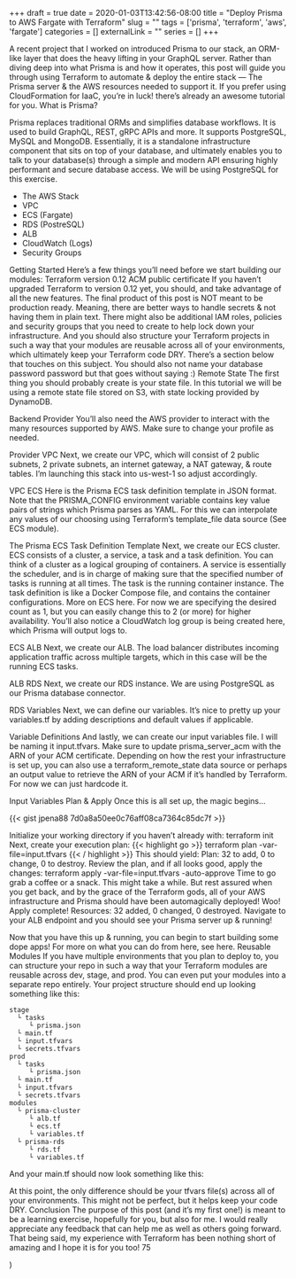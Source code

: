 +++ 
draft = true
date = 2020-01-03T13:42:56-08:00
title = "Deploy Prisma to AWS Fargate with Terraform"
slug = "" 
tags = ['prisma', 'terraform', 'aws', 'fargate']
categories = []
externalLink = ""
series = []
+++

A recent project that I worked on introduced Prisma to our stack, an ORM-like layer that does the heavy lifting in your GraphQL server. Rather than diving deep into what Prisma is and how it operates, this post will guide you through using Terraform to automate & deploy the entire stack — The Prisma server & the AWS resources needed to support it.
If you prefer using CloudFormation for IaaC, you’re in luck! there’s already an awesome tutorial for you.
What is Prisma?

Prisma replaces traditional ORMs and simplifies database workflows. It is used to build GraphQL, REST, gRPC APIs and more. It supports PostgreSQL, MySQL and MongoDB. Essentially, it is a standalone infrastructure component that sits on top of your database, and ultimately enables you to talk to your database(s) through a simple and modern API ensuring highly performant and secure database access. We will be using PostgreSQL for this exercise.
- The AWS Stack
- VPC
- ECS (Fargate)
- RDS (PostreSQL)
- ALB
- CloudWatch (Logs)
- Security Groups

Getting Started
Here’s a few things you’ll need before we start building our modules:
Terraform version 0.12
ACM public certificate
If you haven’t upgraded Terraform to version 0.12 yet, you should, and take advantage of all the new features.
The final product of this post is NOT meant to be production ready. Meaning, there are better ways to handle secrets & not having them in plain text. There might also be additional IAM roles, policies and security groups that you need to create to help lock down your infrastructure. And you should also structure your Terraform projects in such a way that your modules are reusable across all of your environments, which ultimately keep your Terraform code DRY. There’s a section below that touches on this subject. You should also not name your database password password but that goes without saying :)
Remote State
The first thing you should probably create is your state file. In this tutorial we will be using a remote state file stored on S3, with state locking provided by DynamoDB.

Backend
Provider
You’ll also need the AWS provider to interact with the many resources supported by AWS. Make sure to change your profile as needed.

Provider
VPC
Next, we create our VPC, which will consist of 2 public subnets, 2 private subnets, an internet gateway, a NAT gateway, & route tables. I’m launching this stack into us-west-1 so adjust accordingly.

VPC
ECS
Here is the Prisma ECS task definition template in JSON format. Note that the PRISMA_CONFIG environment variable contains key value pairs of strings which Prisma parses as YAML. For this we can interpolate any values of our choosing using Terraform’s template_file data source (See ECS module).

The Prisma ECS Task Definition Template
Next, we create our ECS cluster. ECS consists of a cluster, a service, a task and a task definition. You can think of a cluster as a logical grouping of containers. A service is essentially the scheduler, and is in charge of making sure that the specified number of tasks is running at all times. The task is the running container instance. The task definition is like a Docker Compose file, and contains the container configurations. More on ECS here.
For now we are specifying the desired count as 1, but you can easily change this to 2 (or more) for higher availability. You’ll also notice a CloudWatch log group is being created here, which Prisma will output logs to.

ECS
ALB
Next, we create our ALB. The load balancer distributes incoming application traffic across multiple targets, which in this case will be the running ECS tasks.

ALB
RDS
Next, we create our RDS instance. We are using PostgreSQL as our Prisma database connector.

RDS
Variables
Next, we can define our variables. It’s nice to pretty up your variables.tf by adding descriptions and default values if applicable.

Variable Definitions
And lastly, we can create our input variables file. I will be naming it input.tfvars. Make sure to update prisma_server_acm with the ARN of your ACM certificate. Depending on how the rest your infrastructure is set up, you can also use a terraform_remote_state data source or perhaps an output value to retrieve the ARN of your ACM if it’s handled by Terraform. For now we can just hardcode it.

Input Variables
Plan & Apply
Once this is all set up, the magic begins…

{{< gist jpena88 7d0a8a50ee0c76aff08ca7364c85dc7f >}}

Initialize your working directory if you haven’t already with:
terraform init
Next, create your execution plan:
{{< highlight go >}}
terraform plan -var-file=input.tfvars
{{< / highlight >}}
This should yield:
Plan: 32 to add, 0 to change, 0 to destroy.
Review the plan, and if all looks good, apply the changes:
terraform apply -var-file=input.tfvars -auto-approve
Time to go grab a coffee or a snack. This might take a while. But rest assured when you get back, and by the grace of the Terraform gods, all of your AWS infrastructure and Prisma should have been automagically deployed! Woo!
Apply complete! Resources: 32 added, 0 changed, 0 destroyed.
Navigate to your ALB endpoint and you should see your Prisma server up & running!

Now that you have this up & running, you can begin to start building some dope apps! For more on what you can do from here, see here.
Reusable Modules
If you have multiple environments that you plan to deploy to, you can structure your repo in such a way that your Terraform modules are reusable across dev, stage, and prod. You can even put your modules into a separate repo entirely.
Your project structure should end up looking something like this:
```
stage
  └ tasks
     └ prisma.json
  └ main.tf
  └ input.tfvars
  └ secrets.tfvars
prod
  └ tasks
     └ prisma.json
  └ main.tf
  └ input.tfvars
  └ secrets.tfvars
modules 
  └ prisma-cluster   
     └ alb.tf
     └ ecs.tf
     └ variables.tf
  └ prisma-rds
     └ rds.tf
     └ variables.tf
```
And your main.tf should now look something like this:

At this point, the only difference should be your tfvars file(s) across all of your environments. This might not be perfect, but it helps keep your code DRY.
Conclusion
The purpose of this post (and it’s my first one!) is meant to be a learning exercise, hopefully for you, but also for me. I would really appreciate any feedback that can help me as well as others going forward. That being said, my experience with Terraform has been nothing short of amazing and I hope it is for you too!
75

)